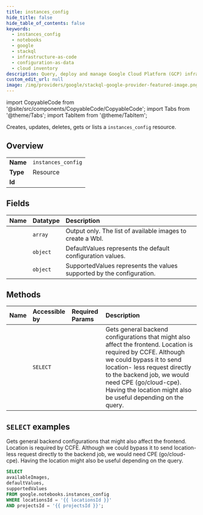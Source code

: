 ```yaml
---
title: instances_config
hide_title: false
hide_table_of_contents: false
keywords:
  - instances_config
  - notebooks
  - google
  - stackql
  - infrastructure-as-code
  - configuration-as-data
  - cloud inventory
description: Query, deploy and manage Google Cloud Platform (GCP) infrastructure and resources using SQL
custom_edit_url: null
image: /img/providers/google/stackql-google-provider-featured-image.png
---
```


import CopyableCode from '@site/src/components/CopyableCode/CopyableCode';
import Tabs from '@theme/Tabs';
import TabItem from '@theme/TabItem';

Creates, updates, deletes, gets or lists a <code>instances_config</code> resource.

## Overview
<table><tbody>
<tr><td><b>Name</b></td><td><code>instances_config</code></td></tr>
<tr><td><b>Type</b></td><td>Resource</td></tr>
<tr><td><b>Id</b></td><td><CopyableCode code="google.notebooks.instances_config" /></td></tr>
</tbody></table>

## Fields
| Name | Datatype | Description |
|:-----|:---------|:------------|
| <CopyableCode code="availableImages" /> | `array` | Output only. The list of available images to create a WbI. |
| <CopyableCode code="defaultValues" /> | `object` | DefaultValues represents the default configuration values. |
| <CopyableCode code="supportedValues" /> | `object` | SupportedValues represents the values supported by the configuration. |

## Methods
| Name | Accessible by | Required Params | Description |
|:-----|:--------------|:----------------|:------------|
| <CopyableCode code="get_config" /> | `SELECT` | <CopyableCode code="locationsId, projectsId" /> | Gets general backend configurations that might also affect the frontend. Location is required by CCFE. Although we could bypass it to send location- less request directly to the backend job, we would need CPE (go/cloud-cpe). Having the location might also be useful depending on the query. |

## `SELECT` examples

Gets general backend configurations that might also affect the frontend. Location is required by CCFE. Although we could bypass it to send location- less request directly to the backend job, we would need CPE (go/cloud-cpe). Having the location might also be useful depending on the query.

```sql
SELECT
availableImages,
defaultValues,
supportedValues
FROM google.notebooks.instances_config
WHERE locationsId = '{{ locationsId }}'
AND projectsId = '{{ projectsId }}';
```
